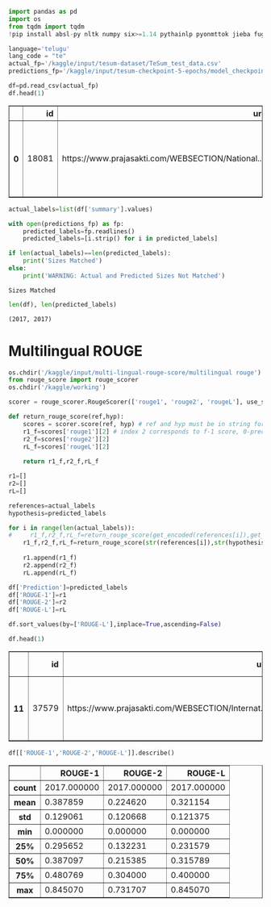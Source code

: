 ```python
import pandas as pd
import os
from tqdm import tqdm
!pip install absl-py nltk numpy six>=1.14 pythainlp pyonmttok jieba fugashi[unidic]
```


```python
language='telugu'
lang_code = "te"
actual_fp='/kaggle/input/tesum-dataset/TeSum_test_data.csv'
predictions_fp='/kaggle/input/tesum-checkpoint-5-epochs/model_checkpoints/generated_predictions.txt'
```


```python
df=pd.read_csv(actual_fp)
df.head(1)
```




<div>
<style scoped>
    .dataframe tbody tr th:only-of-type {
        vertical-align: middle;
    }

    .dataframe tbody tr th {
        vertical-align: top;
    }

    .dataframe thead th {
        text-align: right;
    }
</style>
<table border="1" class="dataframe">
  <thead>
    <tr style="text-align: right;">
      <th></th>
      <th>id</th>
      <th>url</th>
      <th>title</th>
      <th>cleaned_text</th>
      <th>summary</th>
      <th>article_sentence_count</th>
      <th>article_token_count</th>
      <th>summary_token_count</th>
      <th>title_token_count</th>
      <th>compression</th>
      <th>abstractivity</th>
    </tr>
  </thead>
  <tbody>
    <tr>
      <th>0</th>
      <td>18081</td>
      <td>https://www.prajasakti.com/WEBSECTION/National...</td>
      <td>పోర్చుగీసు ప్రధానితో మోడీ భేటీ.\n</td>
      <td>భారత ప్రధాన మంత్రి నరేంద్ర మోడీ కొద్ది సేపటి క...</td>
      <td>భారత ప్రధాన మంత్రి నరేంద్ర మోడీ నేడు పోర్చుగీస...</td>
      <td>4</td>
      <td>36</td>
      <td>18</td>
      <td>6</td>
      <td>50.0</td>
      <td>16.67</td>
    </tr>
  </tbody>
</table>
</div>




```python
actual_labels=list(df['summary'].values)

with open(predictions_fp) as fp:
    predicted_labels=fp.readlines()
    predicted_labels=[i.strip() for i in predicted_labels]

if len(actual_labels)==len(predicted_labels):
    print('Sizes Matched')
else:
    print('WARNING: Actual and Predicted Sizes Not Matched')
```

    Sizes Matched



```python
len(df), len(predicted_labels)
```




    (2017, 2017)



# Multilingual ROUGE


```python
os.chdir('/kaggle/input/multi-lingual-rouge-score/multilingual rouge')
from rouge_score import rouge_scorer
os.chdir('/kaggle/working')
```


```python
scorer = rouge_scorer.RougeScorer(['rouge1', 'rouge2', 'rougeL'], use_stemmer=False, lang=language)
```


```python
def return_rouge_score(ref,hyp):
    scores = scorer.score(ref, hyp) # ref and hyp must be in string format only
    r1_f=scores['rouge1'][2] # index 2 corresponds to f-1 score, 0-precsion,1-recall
    r2_f=scores['rouge2'][2]
    rL_f=scores['rougeL'][2]
    
    return r1_f,r2_f,rL_f
```


```python
r1=[]
r2=[]
rL=[]

references=actual_labels
hypothesis=predicted_labels
```


```python
for i in range(len(actual_labels)):
#     r1_f,r2_f,rL_f=return_rouge_score(get_encoded(references[i]),get_encoded(hypothesis[i]))
    r1_f,r2_f,rL_f=return_rouge_score(str(references[i]),str(hypothesis[i]))
    
    r1.append(r1_f)
    r2.append(r2_f)
    rL.append(rL_f)
```


```python
df['Prediction']=predicted_labels
df['ROUGE-1']=r1
df['ROUGE-2']=r2
df['ROUGE-L']=rL
```


```python
df.sort_values(by=['ROUGE-L'],inplace=True,ascending=False)
```


```python
df.head(1)
```




<div>
<style scoped>
    .dataframe tbody tr th:only-of-type {
        vertical-align: middle;
    }

    .dataframe tbody tr th {
        vertical-align: top;
    }

    .dataframe thead th {
        text-align: right;
    }
</style>
<table border="1" class="dataframe">
  <thead>
    <tr style="text-align: right;">
      <th></th>
      <th>id</th>
      <th>url</th>
      <th>title</th>
      <th>cleaned_text</th>
      <th>summary</th>
      <th>article_sentence_count</th>
      <th>article_token_count</th>
      <th>summary_token_count</th>
      <th>title_token_count</th>
      <th>compression</th>
      <th>abstractivity</th>
      <th>Prediction</th>
      <th>ROUGE-1</th>
      <th>ROUGE-2</th>
      <th>ROUGE-L</th>
    </tr>
  </thead>
  <tbody>
    <tr>
      <th>11</th>
      <td>37579</td>
      <td>https://www.prajasakti.com/WEBSECTION/Internat...</td>
      <td>నూతన అదనపు భవనాల నిర్మాణ ప్రక్రియ.</td>
      <td>విజయనగరం జిల్లా బొబ్బిలి పట్టణంలోని మున్సిఫ్ మ...</td>
      <td>విజయనగరం జిల్లా బొబ్బిలి పట్టణంలోని మున్సిఫ్ మ...</td>
      <td>4</td>
      <td>95</td>
      <td>38</td>
      <td>6</td>
      <td>60.0</td>
      <td>10.53</td>
      <td>విజయనగరం జిల్లా బొబ్బిలి పట్టణంలోని మున్సిఫ్ మ...</td>
      <td>0.84507</td>
      <td>0.724638</td>
      <td>0.84507</td>
    </tr>
  </tbody>
</table>
</div>




```python
df[['ROUGE-1','ROUGE-2','ROUGE-L']].describe()
```




<div>
<style scoped>
    .dataframe tbody tr th:only-of-type {
        vertical-align: middle;
    }

    .dataframe tbody tr th {
        vertical-align: top;
    }

    .dataframe thead th {
        text-align: right;
    }
</style>
<table border="1" class="dataframe">
  <thead>
    <tr style="text-align: right;">
      <th></th>
      <th>ROUGE-1</th>
      <th>ROUGE-2</th>
      <th>ROUGE-L</th>
    </tr>
  </thead>
  <tbody>
    <tr>
      <th>count</th>
      <td>2017.000000</td>
      <td>2017.000000</td>
      <td>2017.000000</td>
    </tr>
    <tr>
      <th>mean</th>
      <td>0.387859</td>
      <td>0.224620</td>
      <td>0.321154</td>
    </tr>
    <tr>
      <th>std</th>
      <td>0.129061</td>
      <td>0.120668</td>
      <td>0.121375</td>
    </tr>
    <tr>
      <th>min</th>
      <td>0.000000</td>
      <td>0.000000</td>
      <td>0.000000</td>
    </tr>
    <tr>
      <th>25%</th>
      <td>0.295652</td>
      <td>0.132231</td>
      <td>0.231579</td>
    </tr>
    <tr>
      <th>50%</th>
      <td>0.387097</td>
      <td>0.215385</td>
      <td>0.315789</td>
    </tr>
    <tr>
      <th>75%</th>
      <td>0.480769</td>
      <td>0.304000</td>
      <td>0.400000</td>
    </tr>
    <tr>
      <th>max</th>
      <td>0.845070</td>
      <td>0.731707</td>
      <td>0.845070</td>
    </tr>
  </tbody>
</table>
</div>




```python

```
